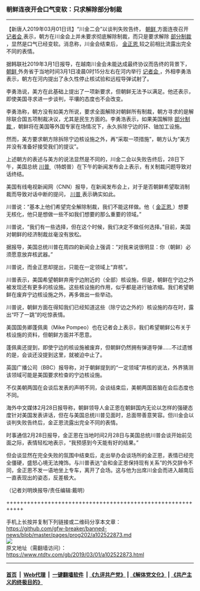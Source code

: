 ### 朝鲜连夜开会口气变软：只求解除部分制裁
------------------------

<div class="post_content">
 <p>
  【新唐人2019年03月01日讯】“川金二会”以谈判失败告终，
  <a href="https://www.ntdtv.com/gb/朝鲜.htm">
   朝鲜
  </a>
  方面连夜召开
  <a href="https://www.ntdtv.com/gb/记者会.htm">
   记者会
  </a>
  表示，朝方在川金会上并未要求彻底解除制裁，而只是要求解除
  <a href="https://www.ntdtv.com/gb/部分制裁.htm">
   部分制裁
  </a>
  ，显然是口气已经变软。消息称，川金会结束后，
  <a href="https://www.ntdtv.com/gb/金正恩.htm">
   金正恩
  </a>
  较之前相比流露出完全不同的表情。
 </p>
 <p>
  据韩联社2019年3月1日报导，在越南川金会未能达成最终协议而告终的背景下，
  <a href="https://www.ntdtv.com/gb/朝鲜.htm">
   朝鲜
  </a>
  外务省于当地时间3月1日凌晨0时15分左右在河内举行
  <a href="https://www.ntdtv.com/gb/记者会.htm">
   记者会
  </a>
  ，外相李勇浩表示，朝方在河内提出了永久性停止核试验和远程导弹试射了。
 </p>
 <p>
  李勇浩说，美方在此基础上提出了一项新要求，但朝鲜无法予以满足。他还表示，即使美国寻求进一步谈判，平壤的态度也不会改变。
 </p>
 <p>
  李勇浩称，朝方没有如美方所说，要求全面解除对朝鲜所有制裁，朝方寻求的是解除联合国五项制裁决议，尤其是民生方面的。李勇浩表示，如果美国解除
  <a href="https://www.ntdtv.com/gb/部分制裁.htm">
   部分制裁
  </a>
  ，朝鲜将在美国等外国专家在场情况下，永久拆除宁边的钚、铀加工设施。
 </p>
 <p>
  然而，美方要求朝方除拆除宁边核设施之外，再“采取一项措施”，朝方认为“美方并没有准备好接受我们的提议”。
 </p>
 <p>
  上述朝方的表述与美方的说法显然是不同的，川金二会以失败告终后，28日下午，美国总统
  <a href="https://www.ntdtv.com/gb/川普.htm">
   川普
  </a>
  （特朗普）在下午的新闻发布会上表示，有关制裁问题导致对话终结。
 </p>
 <p>
  美国有线电视新闻网（CNN）报导，在新闻发布会上，对于是否朝鲜希望取消制裁而导致对话中断的提问，
  <a href="https://www.ntdtv.com/gb/川普.htm">
   川普
  </a>
  表示确实如此。
 </p>
 <p>
  川普说：“基本上他们希望完全解除制裁，我们不能这样做。他（
  <a href="https://www.ntdtv.com/gb/金正恩.htm">
   金正恩
  </a>
  ）想要无核化，他只是想做一些不如我们想要的那么重要的领域。”
 </p>
 <p>
  川普说，“我们有一些选择，但在这个时候，我们决定不做任何选择。”目前，美国对朝鲜的经济制裁丝毫没有放松。
 </p>
 <p>
  据报导，美国总统川普在周四的新闻会上强调：“对我来说很明显：你（朝鲜）必须愿意放弃核武器。”
 </p>
 <p>
  川普说，而金正恩却提出，只能在一定领域上“弃核”。
 </p>
 <p>
  川普表示，美国希望朝鲜弃用宁边附近的（全部）核设施，但是，朝鲜在宁边之外被发现还有更多的核设施。这些核设施的作用，似乎都是进行铀浓缩。我们希望朝鲜在废弃宁边核设施之外，再多做出一些举动。
 </p>
 <p>
  川普说，朝鲜方面在得知我们已经知道这些（除宁边之外的）核设施的存在时，露出“吓了一跳”的吃惊表情。
 </p>
 <p>
  美国国务卿蓬佩奥（Mike Pompeo）也在记者会上表示，我们希望朝鲜公布关于核设施的资料，但朝鲜方面并不愿意。
 </p>
 <p>
  蓬佩奥还提到，即使宁边的核设施被废弃，但朝鲜仍然拥有弹道导弹……不过遗憾的是，会谈还没提到这里，就被迫中止了。
 </p>
 <p>
  英国广播公司（BBC）报导称，对于朝鲜提到的“一定领域”弃核的说法，外界猜测该领域可能是美国要求检查的宁边核设施。
 </p>
 <p>
  不仅美朝两国在会谈后发表的声明不同，会谈结束后，美朝两国首脑在会后态度也不同。
 </p>
 <p>
  海外中文媒体2月28日报导称，朝鲜领导人金正恩在朝鲜国内无论以怎样的强硬态度针对美国发表讲话，但在与美国总统川普见面时，总面带善意笑容。但川金会以谈判失败告终后，金正恩流露出完全不同的表情。
 </p>
 <p>
  时事通信2月28日报导，金正恩在当地时间2月28日与美国总统川普会谈开始前见面之际，表情轻松地表示，“我预感到今天能有好的结果。”
 </p>
 <p>
  但会谈显然在完全失败的氛围中结束后，走出举办会谈场所的金正恩，表情已经完全僵硬，盛怒心境无法掩饰。与川普表达“会和金正恩保持现有关系”的外交辞令不同，金正恩不发一语地坐上专车，离开了会场。这与他为出席川金会而进入越南后一直表现出的姿态，反差极大。
 </p>
 <p>
  （记者刘明焕报导/责任编辑:戴明）
 </p>
 <div class="single_ad">
 </div>
</div>

+++++++++++++++++++++++++++++++++++++++++++++++++++++++++++<br/><br/>
手机上长按并复制下列链接或二维码分享本文章：<br/>
https://github.com/gfw-breaker/banned-news/blob/master/pages/prog202/a102522873.md <br/>
<a href='https://github.com/gfw-breaker/banned-news/blob/master/pages/prog202/a102522873.md'><img src='https://github.com/gfw-breaker/banned-news/blob/master/pages/prog202/a102522873.md.png'/></a> <br/>
原文地址（需翻墙访问）：https://www.ntdtv.com/gb/2019/03/01/a102522873.html


------------------------
#### [首页](https://github.com/gfw-breaker/banned-news/blob/master/README.md) &nbsp;|&nbsp; [Web代理](https://github.com/labour-camp/helloworld) &nbsp;|&nbsp; [一键翻墙软件](https://github.com/gfw-breaker/nogfw/blob/master/README.md) &nbsp;| [《九评共产党》](https://github.com/gfw-breaker/9ping.md/blob/master/README.md#九评之一评共产党是什么) | [《解体党文化》](https://github.com/gfw-breaker/jtdwh.md/blob/master/README.md) | [《共产主义的终极目的》](https://github.com/gfw-breaker/gczydzjmd.md/blob/master/README.md)

